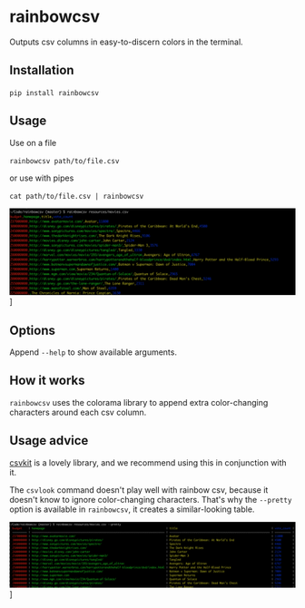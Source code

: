 rainbowcsv
==========

Outputs csv columns in easy-to-discern colors in the terminal.

## Installation

`pip install rainbowcsv`

## Usage

Use on a file

`rainbowcsv path/to/file.csv`

or use with pipes

`cat path/to/file.csv | rainbowcsv`

![Simple rainbowcsv output](https://raw.githubusercontent.com/dannysepler/rainbowcsv/main/resources/simple_screenshot.png)]

## Options

Append `--help` to show available arguments.

## How it works

`rainbowcsv` uses the colorama library to append extra color-changing characters around each csv column.

## Usage advice

[csvkit](https://csvkit.readthedocs.io/en/latest/) is a lovely library, and we recommend using this in conjunction with it.

The `csvlook` command doesn't play well with rainbow csv, because it doesn't know to ignore color-changing characters. That's why the `--pretty` option is available in `rainbowcsv`, it creates a similar-looking table.

![Simple rainbowcsv output](https://raw.githubusercontent.com/dannysepler/rainbowcsv/main/resources/pretty_screenshot.png)]
